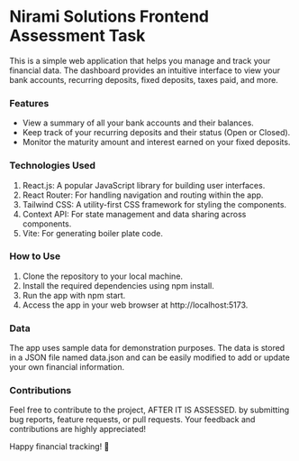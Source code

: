 # Nirami Solutions Frontend Assessment Task
This is a simple web application that helps you manage and track your financial data. The dashboard provides an intuitive interface to view your bank accounts, recurring deposits, fixed deposits, taxes paid, and more.

### Features
- View a summary of all your bank accounts and their balances.
- Keep track of your recurring deposits and their status (Open or Closed).
- Monitor the maturity amount and interest earned on your fixed deposits.

### Technologies Used
1. React.js: A popular JavaScript library for building user interfaces.
2. React Router: For handling navigation and routing within the app.
3. Tailwind CSS: A utility-first CSS framework for styling the components.
4. Context API: For state management and data sharing across components.
5. Vite: For generating boiler plate code.

### How to Use
1. Clone the repository to your local machine.
2. Install the required dependencies using npm install.
3. Run the app with npm start.
4. Access the app in your web browser at http://localhost:5173.

### Data
The app uses sample data for demonstration purposes. The data is stored in a JSON file named data.json and can be easily modified to add or update your own financial information.

### Contributions
Feel free to contribute to the project, AFTER IT IS ASSESSED. by submitting bug reports, feature requests, or pull requests. Your feedback and contributions are highly appreciated!

Happy financial tracking! 🚀
